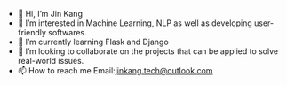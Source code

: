 - 👋 Hi, I’m Jin Kang
- 👀 I’m interested in Machine Learning, NLP as well as developing user-friendly softwares.
- 🌱 I’m currently learning Flask and Django 
- 💞️ I’m looking to collaborate on the projects that can be applied to solve real-world issues.
- 📫 How to reach me Email:jinkang.tech@outlook.com

<!---
jinkang-tech/jinkang-tech is a ✨ special ✨ repository because its `README.md` (this file) appears on your GitHub profile.
You can click the Preview link to take a look at your changes.
--->

